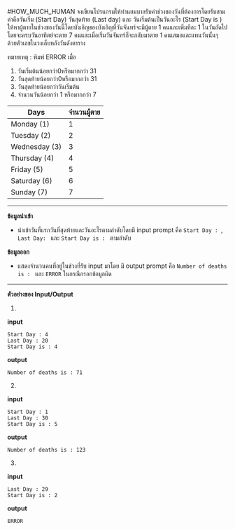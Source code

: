 ﻿#HOW_MUCH_HUMAN
จงเขียนโปรแกรมให้ท่านยมบาลรับค่าช่วงของวันที่ต้องการโดยรับสามค่าคือวันเริ่ม (Start Day)
วันสุดท้าย (Last day) และ วันเริ่มต้นเป็นวันอะไร (Start Day is )  
ให้หาผู้ตายในช่วงของวันนี้โดยบังเอิญของบังเอิญที่วันจันทร์จะมีผู้ตาย 1 คนและเพิ่มทีละ 1 ในวันถัดไป  
โดยจะครบวันอาทิตย์จะตาย 7 คนและเมื่อเริ่มวันจันทร์ก็จะกลับมาตาย 1 คนเสมอและแทนวันนั้นๆ
ด้วยตัวเลขในวงเล็บหลังวันดังตาราง

หมายเหตุ : พิมพ์ ERROR เมื่อ

1. วันเริ่มต้นน้อยกว่า0หรือมากกว่า 31
2. วันสุดท้ายน้อยกว่า0หรือมากกว่า 31
3. วันสุดท้ายน้อยกว่าวันเริ่มต้น
4. จำนวนวันน้อยกว่า 1 หรือมากกว่า 7


| Days    |   จำนวนผู้ตาย |
| -------- | -------- |
| Monday (1) | 1       |
| Tuesday (2) | 2    |
| Wednesday (3) | 3   |
| Thursday (4) | 4  |
| Friday (5) | 5 |
| Saturday (6) | 6 |
| Sunday (7) | 7  |

---
**ข้อมูลนำเข้า**
* นำเข้าวันที่แรกวันที่สุดท้ายและวันอะไรตามลำดับโดยมี input prompt คือ `Start Day : `, `Last Day: ` และ `Start Day is : ` ตามลำดับ

**ข้อมูลออก**
* แสดงจำนวนคนที่อยู่ในช่วงที่รับ input มาโดย มี output prompt คือ `Number of deaths is : ` และ `ERROR` ในกรณีกรอกข้อมูลผิด

---
**ตัวอย่างของ Input/Output**

1.
**input**
```
Start Day : 4
Last Day : 20
Start Day is : 4
```
**output**

`Number of deaths is : 71`

2.
**input**
```
Start Day : 1
Last Day : 30
Start Day is : 5
```
**output**

`Number of deaths is : 123`

3.
**input**
```Start Day : 0
Last Day : 29
Start Day is : 2
```
**output**

`ERROR`
